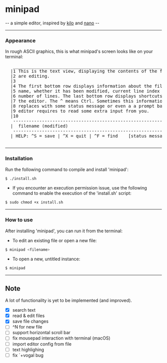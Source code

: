 # minipad


  -- a simple editor, inspired by [kilo](https://viewsourcecode.org/snaptoken/kilo/) and [nano](https://git.savannah.gnu.org/cgit/nano.git/) --


--------------
### Appearance

In rough ASCII graphics, this is what minipad's screen looks like on your terminal:
<pre>
   _____________________________________________________________________
  |1 This is the text view, displaying the contents of the file you     |
  |2 are editing.                                                       |
  |3                                                                    |
  |4 The first bottom row displays information about the file, like its |
  |5 name, whether it has been modified, current line index and total   |
  |6 number of lines. The last bottom row displays shortcuts to control |
  |7 the editor. The ^ means Ctrl. Sometimes this information is        |
  |8 replaces with some status message or even a a prompt bar when the  |
  |9 editor requires to read some extra input from you.                 |
  |10                                                                   |
   ---------------------------------------------------------------------
  |  filename (modified)                                           3/10 |
   ---------------------------------------------------------------------
  | HELP: ^S = save | ^X = quit | ^F = find    [status message]         |
   _____________________________________________________________________
</pre>
--------------
### Installation
Run the following command to compile and install 'minipad':
```bash
$ ./install.sh 
```
- If you encounter an execution permission issue, use the following command to enable the execution of the 'install.sh' script:
```bash
$ sudo chmod +x install.sh 
```
--------------
### How to use
After installing 'minipad', you can run it from the terminal:
- To edit an existing file or open a new file:
```bash
$ minipad <filename> 
```
- To open a new, untitled instance:
```bash
$ minipad 
```
<!--
### Compile

```bash
$ cd minipad/
$ make
```
  Makefile supports:
    `make`
    `make debug`
    `make clean`
-->
--------------
## Note
A lot of functionality is yet to be implemented (and improved).
- [x] search text
- [x] read & edit files
- [x] save file changes
- [ ] ^N for new file
- [ ] support horizontal scroll bar
- [ ] fix mousepad interaction with terminal (macOS)
- [ ] import editor config from file
- [ ] text highlighing
- [ ] fix `+vogal bug
